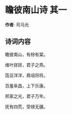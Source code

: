 # 瞻彼南山诗  其一

**作者**: 司马光

## 诗词内容

瞻彼南山，有梌有棠。

维叶牂牂，君子之燕。

笾豆洋洋，鼎俎将将。

百羞阜昌，上下乐康。

邦家之光，君子万年。

抚有四荒，受禄无疆。

